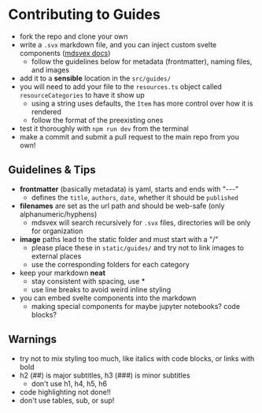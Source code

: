 # Contributing to Guides

- fork the repo and clone your own
- write a `.svx` markdown file, and you can inject custom svelte components ([mdsvex docs](https://mdsvex.pngwn.io/docs))
  - follow the guidelines below for metadata (frontmatter), naming files, and images
- add it to a **sensible** location in the `src/guides/`
- you will need to add your file to the `resources.ts` object called `resourceCategories` to have it show up
  - using a string uses defaults, the `Item` has more control over how it is rendered
  - follow the format of the preexisting ones
- test it thoroughly with `npm run dev` from the terminal
- make a commit and submit a pull request to the main repo from you own!

## Guidelines & Tips

- **frontmatter** (basically metadata) is yaml, starts and ends with "---"
  - defines the `title`, `authors`, `date`, whether it should be `published`
- **filenames** are set as the url path and should be web-safe (only alphanumeric/hyphens)
  - mdsvex will search recursively for `.svx` files, directories will be only for organization
- **image** paths lead to the static folder and must start with a "/"
  - please place these in `static/guides/` and try not to link images to external places
  - use the corresponding folders for each category
- keep your markdown **neat**
  - stay consistent with spacing, use \*
  - use line breaks to avoid weird inline styling
- you can embed svelte components into the markdown
  - making special components for maybe jupyter notebooks? code blocks?

## Warnings

- try not to mix styling too much, like italics with code blocks, or links with bold
- h2 (##) is major subtitles, h3 (###) is minor subtitles
  - don't use h1, h4, h5, h6
- code highlighting not done!!
- don't use tables, sub, or sup!
